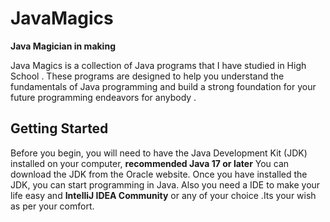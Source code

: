 # JavaMagics
   <strong> Java Magician in making </strong>
 
Java Magics is a collection of Java programs that I have studied in High School . These programs are designed to help you understand the fundamentals of Java programming and build a strong foundation for your future programming endeavors for anybody . 

## Getting Started

Before you begin, you will need to have the Java Development Kit (JDK) installed on your computer, **recommended Java 17 or later** You can download the JDK from the Oracle website. Once you have installed the JDK, you can start programming in Java.
Also you need a IDE to make your life easy and **IntelliJ IDEA Community** or any of your choice .Its your wish as per your comfort. 



